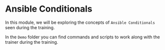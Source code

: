 # Ansible Conditionals

In this module, we will be exploring the concepts of `Ansible Conditionals` seen during the training.

In the `Demo` folder you can find commands and scripts to work along with the trainer during the training.
